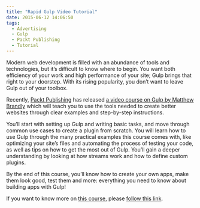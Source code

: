 ```yaml
---
title: "Rapid Gulp Video Tutorial"
date: 2015-06-12 14:06:50
tags:
  - Advertising
  - Gulp
  - Packt Publishing
  - Tutorial
---
```


Modern web development is filled with an abundance of tools and technologies, but it’s difficult to know where to begin. You want both efficiency of your work and high performance of your site; Gulp brings that right to your doorstep. With its rising popularity, you don’t want to leave Gulp out of your toolbox.

<!-- more -->

Recently, [Packt Publishing](https://www.packtpub.com/) has released [a video course on Gulp by Matthew Brandly](http://bit.ly/1QNV4pF) which will teach you to use the tools needed to create better websites through clear examples and step-by-step instructions.

You’ll start with setting up Gulp and writing basic tasks, and move through common use cases to create a plugin from scratch. You will learn how to use Gulp through the many practical examples this course comes with, like optimizing your site’s files and automating the process of testing your code, as well as tips on how to get the most out of Gulp. You’ll gain a deeper understanding by looking at how streams work and how to define custom plugins.

By the end of this course, you’ll know how to create your own apps, make them look good, test them and more: everything you need to know about building apps with Gulp!

If you want to know more on [this course](http://bit.ly/1QNV4pF), please [follow this link](http://bit.ly/1QNV4pF).

